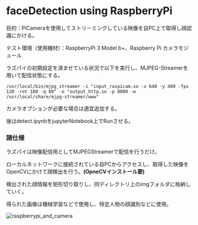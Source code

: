 # faceDetection using RaspberryPi

目的：PiCameraを使用してストリーミングしている映像を自PC上で取得し顔認識にかける。

テスト環境（使用機材）：RaspberryPi 3 Model b+、Raspberry Pi カメラモジュール

ラズパイの初期設定を済ませている状況で以下を実行し、MJPEG-Streamerを用いて配信状態にする。

```
/usr/local/bin/mjpg_streamer -i "input_raspicam.so -x 640 -y 480 -fps 120 -rot 180 -q 80" -o "output_http.so -p 8080 -w /usr/local/share/mjpg-streamer/www" 
```

カメラオプションが必要な場合は適宜追加する。

後はdetect.ipynbをjupyterNotebook上でRunさせる。

### 諸仕様

ラズパイは映像配信用としてMJPEGStreamerで配信を行うだけ。

ローカルネットワークに接続されている自PCからアクセスし、取得した映像をOpenCVにかけて顔検出を行う。**(OpneCVインストール要)**

検出された顔情報を矩形切り取りし、同ディレクトリ上のimgフォルダに格納していく。

得られた画像は機械学習などで使用し、特定人物の顔識別などに使用。

![raspberrypi_and_camera](https://user-images.githubusercontent.com/39150905/61575720-4c525e80-ab0a-11e9-9ed4-a3db2e516552.png)
